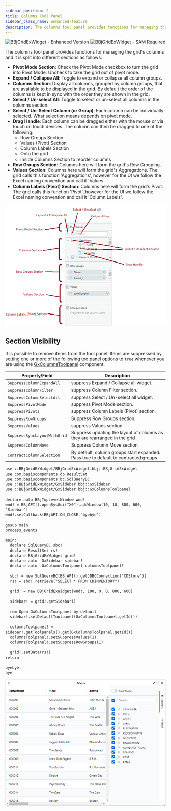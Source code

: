 ```yaml
---
sidebar_position: 2
title: Columns Tool Panel
sidebar_class_name: enhanced-feature
description: The columns tool panel provides functions for managing the grid's columns 
---
```


![BBjGridExWidget - Enhanced Version](https://img.shields.io/badge/Version-Enhanced-038279)
![BBjGridExWidget - SAM Required](https://img.shields.io/badge/BBj-SAM%20required-orange)

The columns tool panel provides functions for managing the grid's columns and it is split into different sections as follows:

* **Pivot Mode Section**: Check the Pivot Mode checkbox to turn the grid into Pivot Mode. Uncheck to take the grid out of pivot mode.
* **Expand / Collapse All**: Toggle to expand or collapse all column groups.
* **Columns Section**: Display all columns, grouped by column groups, that are available to be displayed in the grid. By default the order of the columns is kept in sync with the order they are shown in the grid.
* **Select / Un-select All**: Toggle to select or un-select all columns in the columns section.
* **Select / Un-Select Column (or Group)**: Each column can be individually selected. What selection means depends on pivot mode.
* **Drag Handle**: Each column can be dragged either with the mouse or via touch on touch devices. The column can then be dragged to one of the following:
    - Row Groups Section
    - Values (Pivot) Section
    - Column Labels Section
    - Onto the grid
    - Inside Columns Section to reorder columns
* **Row Groups Section**: Columns here will form the grid's Row Grouping.
* **Values Section**: Columns here will form the grid's Aggregations. The grid calls this function 'Aggregations', however for the UI we follow the Excel naming convention and call it 'Values'.
* **Column Labels (Pivot) Section**: Columns here will form the grid's Pivot. The grid calls this function 'Pivot', however for the UI we follow the Excel naming convention and call it 'Column Labels'.

![BBjGridExWidget - Sidebar](./assets/columns-tool-panels.png)

## Section Visibility

It is possible to remove items from the tool panel. Items are suppressed by setting one or more of the following too panel options to `true` whenever you are using the [GxColumnsToolpanel](https://bbj-plugins.github.io/BBjGridExWidget/javadoc/GxSidebar/GxColumnsToolpanel.html) component.


| **Property/Field**         	| **Description**                                                                     	|
|----------------------------	|-------------------------------------------------------------------------------------	|
| `SuppressColumnExpandAll`    	| suppress Expand / Collapse all widget.                                              	|
| `SuppressColumnFilter`       	| suppress Column Filter section.                                                     	|
| `SuppressColumnSelectAll`    	| suppress Select / Un-select all widget.                                             	|
| `SuppressPivotMode`          	| suppress Pivot Mode section.                                                        	|
| `SuppressPivots`             	| suppress Column Labels (Pivot) section.                                             	|
| `SuppressRowGroups`          	| Suppress Row Groups section.                                                        	|
| `SuppressValues`             	| suppress Values section                                                             	|
| `SuppressSyncLayoutWithGrid` 	| Suppress updating the layout of columns as they are rearranged in the grid          	|
| `SuppressColumnMove`         	| Suppress Column Move section                                                        	|
| `ContractColumnSelection`    	| By default, column groups start expanded. Pass true to default to contracted groups 	|


```BBj showLineNumbers
use ::BBjGridExWidget/BBjGridExWidget.bbj::BBjGridExWidget
use com.basiscomponents.db.ResultSet
use com.basiscomponents.bc.SqlQueryBC
use ::BBjGridExWidget/GxSidebar.bbj::GxSidebar
use ::BBjGridExWidget/GxSidebar.bbj::GxColumnsToolpanel 

declare auto BBjTopLevelWindow wnd!
wnd! = BBjAPI().openSysGui("X0").addWindow(10, 10, 800, 600, "Sidebar")
wnd!.setCallback(BBjAPI.ON_CLOSE,"byebye")

gosub main
process_events

main:
  declare SqlQueryBC sbc!
  declare ResultSet rs!
  declare BBjGridExWidget grid!
  declare auto  GxSidebar sidebar!
  declare auto  GxColumnsToolpanel columnsToolpanel!
  
  sbc! = new SqlQueryBC(BBjAPI().getJDBCConnection("CDStore"))
  rs! = sbc!.retrieve("SELECT * FROM CDINVENTORY")
  
  grid! = new BBjGridExWidget(wnd!, 100, 0, 0, 800, 600)

  sidebar! = grid!.getSidebar()

  rem Open GxColumnsToolpanel by default
  sidebar!.setDefaultToolpanel(GxColumnsToolpanel.getId())
  
  columnsToolpanel! = sidebar!.getToolpanels().get(GxColumnsToolpanel.getId())
  columnsToolpanel!.setSuppressValues(1)
  columnsToolpanel!.setSuppressRowGroups(1)

  grid!.setData(rs!)
return

byebye:
bye
```

![BBjGridExWidget - Columns Tool Panel Visibility](./assets/columns-tool-visiblity.png)